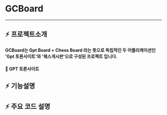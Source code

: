 # GCBoard
---


## :zap: 프로젝트소개


#### GCBoard는 Gpt Board + Chess Board 라는 뜻으로 독립적인 두 어플리케이션인 'Gpt 토론사이트'와 '체스게시판'으로 구성된 프로젝트 입니다.


#### :penguin: GPT 토론사이트




  



  


  
## :zap: 기능설명




## :zap: 주요 코드 설명
